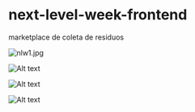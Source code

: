 # next-level-week-frontend
marketplace de coleta de residuos

![nlw1.jpg](/relative/path/to/nlw1.jpg?raw=true "Home")

![Alt text](/relative/path/to/nlw2.jpg?raw=true "Criação de um ponto")

![Alt text](/relative/path/to/nlw3.jpg?raw=true "Pesquisa")

![Alt text](/relative/path/to/nlw4.jpg?raw=true "Resultados")
